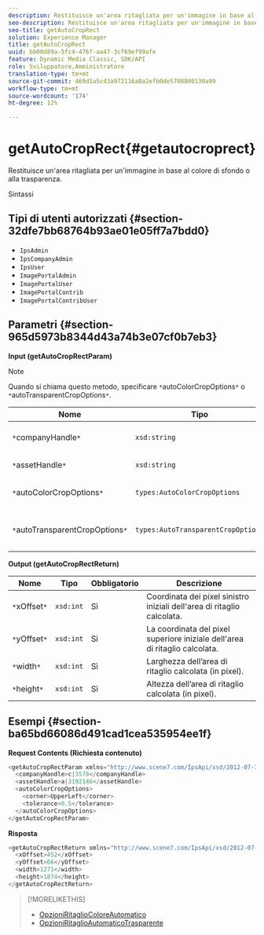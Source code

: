 ```yaml
---
description: Restituisce un'area ritagliata per un'immagine in base al colore di sfondo o alla trasparenza.
seo-description: Restituisce un'area ritagliata per un'immagine in base al colore di sfondo o alla trasparenza.
seo-title: getAutoCropRect
solution: Experience Manager
title: getAutoCropRect
uuid: bb00d89a-5fc4-476f-aa47-3cf69ef99afe
feature: Dynamic Media Classic, SDK/API
role: Sviluppatore,Amministratore
translation-type: tm+mt
source-git-commit: 469d1a5c43a972116a8a2efb0de5708800130a99
workflow-type: tm+mt
source-wordcount: '174'
ht-degree: 12%

---
```



# getAutoCropRect{#getautocroprect}

Restituisce un&#39;area ritagliata per un&#39;immagine in base al colore di sfondo o alla trasparenza.

Sintassi

## Tipi di utenti autorizzati {#section-32dfe7bb68764b93ae01e05ff7a7bdd0}

* `IpsAdmin`
* `IpsCompanyAdmin`
* `IpsUser`
* `ImagePortalAdmin`
* `ImagePortalUser`
* `ImagePortalContrib`
* `ImagePortalContribUser`

## Parametri {#section-965d5973b8344d43a74b3e07cf0b7eb3}

**Input (getAutoCropRectParam)**

>[!NOTE]
>
>Quando si chiama questo metodo, specificare `*`autoColorCropOptions`*` o `*`autoTransparentCropOptions`*`.

| Nome | Tipo | Obbligatorio | Descrizione |
|---|---|---|---|
| `*`companyHandle`*` | `xsd:string` | Sì | L’handle dell’azienda con la risorsa con cui desideri lavorare. |
| `*`assetHandle`*` | `xsd:string` | Sì | Il handle della risorsa con cui desideri lavorare. |
| `*`autoColorCropOptions`*` | `types:AutoColorCropOptions` | No | Calcola il rettangolo di ritaglio in base al colore. Vedere [Opzioni di ritaglio automatico](../../../types/c-data-types/r-auto-color-crop-options.md#reference-976c3a1f8e47473cae016a4e9e09e4a6). |
| `*`autoTransparentCropOptions`*` | `types:AutoTransparentCropOptions` | No | Calcola il rettangolo di ritaglio in base alla trasparenza. Vedere [AutoTransparentCropOptions](../../../types/c-data-types/r-auto-transparent-crop-options.md#reference-f4460b3bdf814f4c85e4f097ea4e6e2b). |

**Output (getAutoCropRectReturn)**

| Nome | Tipo | Obbligatorio | Descrizione |
|---|---|---|---|
| `*`xOffset`*` | `xsd:int` | Sì | Coordinata dei pixel sinistro iniziali dell&#39;area di ritaglio calcolata. |
| `*`yOffset`*` | `xsd:int` | Sì | La coordinata del pixel superiore iniziale dell&#39;area di ritaglio calcolata. |
| `*`width`*` | `xsd:int` | Sì | Larghezza dell’area di ritaglio calcolata (in pixel). |
| `*`height`*` | `xsd:int` | Sì | Altezza dell’area di ritaglio calcolata (in pixel). |

## Esempi {#section-ba65bd66086d491cad1cea535954ee1f}

**Request Contents (Richiesta contenuto)**

```java
<getAutoCropRectParam xmlns="http://www.scene7.com/IpsApi/xsd/2012-07-31-beta">
  <companyHandle>c|3578</companyHandle>
  <assetHandle>a|3192146</assetHandle>
  <autoColorCropOptions>
    <corner>UpperLeft</corner>
    <tolerance>0.5</tolerance>
  </autoColorCropOptions>
</getAutoCropRectParam>
```

**Risposta**

```java
<getAutoCropRectReturn xmlns="http://www.scene7.com/IpsApi/xsd/2012-07-31-beta">
  <xOffset>452</xOffset>
  <yOffset>66</yOffset>
  <width>1271</width>
  <height>1874</height>
</getAutoCropRectReturn>
```

>[!MORELIKETHIS]
>
>* [OpzioniRitaglioColoreAutomatico](../../../types/c-data-types/r-auto-color-crop-options.md#reference-976c3a1f8e47473cae016a4e9e09e4a6)
>* [OpzioniRitaglioAutomaticoTrasparente](../../../types/c-data-types/r-auto-transparent-crop-options.md#reference-f4460b3bdf814f4c85e4f097ea4e6e2b)

